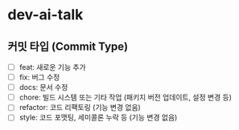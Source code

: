 # dev-ai-talk

## 커밋 타입 (Commit Type)

- [ ] feat: 새로운 기능 추가
- [ ] fix: 버그 수정
- [ ] docs: 문서 수정
- [ ] chore: 빌드 시스템 또는 기타 작업 (패키지 버전 업데이트, 설정 변경 등)
- [ ] refactor: 코드 리팩토링 (기능 변경 없음)
- [ ] style: 코드 포맷팅, 세미콜론 누락 등 (기능 변경 없음)
